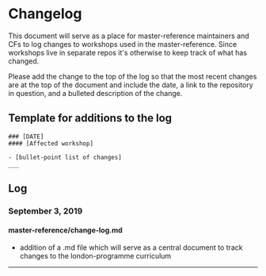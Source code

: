 # Changelog

This document will serve as a place for master-reference maintainers and CFs to log changes to workshops used in the master-reference. Since workshops live in separate repos it's otherwise to keep track of what has changed.

Please add the change to the top of the log so that the most recent changes are at the top of the document and include the date, a link to the repository in question, and a bulleted description of the change.

## Template for additions to the log

```
### [DATE]
#### [Affected workshop]

- [bullet-point list of changes]
___
```

## Log

### September 3, 2019
#### master-reference/change-log.md
- addition of a .md file which will serve as a central document to track changes to the london-programme curriculum

___


